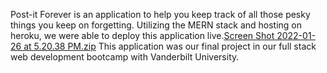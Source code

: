 Post-it Forever is an application to help you keep track of all those pesky things you keep on forgetting. Utilizing the MERN stack and hosting on heroku, we were able to deploy this application live.[Screen Shot 2022-01-26 at 5.20.38 PM.zip](https://github.com/jstivez/mern-stack-project/files/7946033/Screen.Shot.2022-01-26.at.5.20.38.PM.zip)
This application was our final project in our full stack web development bootcamp with Vanderbilt University.
